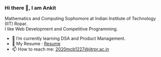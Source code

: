 ### Hi there 👋, I am Ankit 

Mathematics and Computing Sophomore at Indian Institute of Technology (IIT) Ropar.
<br>
I like Web Development and Competitive Programming. 


<!--
**ankitIITRPR/ankitIITRPR** is a ✨ _special_ ✨ repository because its `README.md` (this file) appears on your GitHub profile.

Here are some ideas to get you started:
-->

- 🌱 I’m currently learning DSA and Product Management.
- 💬 My Resume : [Resume](https://drive.google.com/file/d/1uE-HTalMkPhWgfzHz8Dwt97c7XPoEG-B/view?usp=sharing)
- 📫 How to reach me: 2020mcb1227@iitrpr.ac.in
<!--
- 🔭 I’m currently working on ...
- 👯 I’m looking to collaborate on ...
- 🤔 I’m looking for help with ...
- 💬 Ask me about ...
- 📫 How to reach me: 2020mcb1227@iitrpr.ac.in
- 😄 Pronouns: ...
- ⚡ Fun fact: ...
-->

